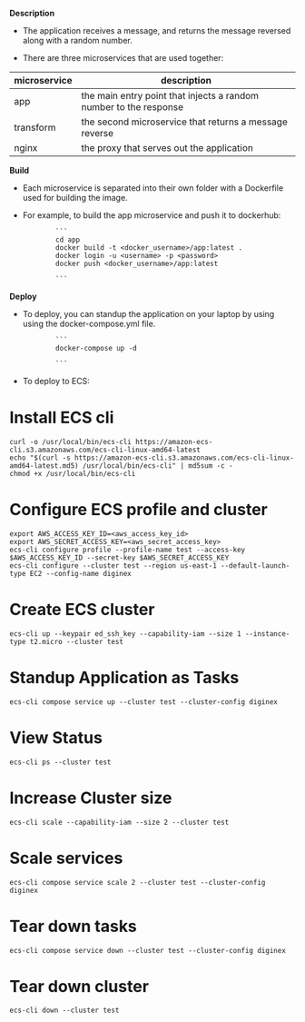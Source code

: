 **Description**

  - The application receives a message, and returns the message reversed along with a random number.

  - There are three microservices that are used together: 

| microservice      | description                            
| ------------- | -------------------------------------- 
| app   | the main entry point that injects a random number to the response
| transform      | the second microservice that returns a message reverse
| nginx      | the proxy that serves out the application
    

**Build**

  - Each microservice is separated into their own folder with a Dockerfile used for building the image.

  - For example, to build the app microservice and push it to dockerhub:

                ```
                cd app
                docker build -t <docker_username>/app:latest .
                docker login -u <username> -p <password>
                docker push <docker_username>/app:latest

                ```

**Deploy**

  - To deploy, you can standup the application on your laptop by using using the docker-compose.yml file.

                ```
                docker-compose up -d

                ```

  - To deploy to ECS:

# Install ECS cli

```
curl -o /usr/local/bin/ecs-cli https://amazon-ecs-cli.s3.amazonaws.com/ecs-cli-linux-amd64-latest
echo "$(curl -s https://amazon-ecs-cli.s3.amazonaws.com/ecs-cli-linux-amd64-latest.md5) /usr/local/bin/ecs-cli" | md5sum -c -
chmod +x /usr/local/bin/ecs-cli
```

# Configure ECS profile and cluster
```
export AWS_ACCESS_KEY_ID=<aws_access_key_id>
export AWS_SECRET_ACCESS_KEY=<aws_secret_access_key>
ecs-cli configure profile --profile-name test --access-key $AWS_ACCESS_KEY_ID --secret-key $AWS_SECRET_ACCESS_KEY
ecs-cli configure --cluster test --region us-east-1 --default-launch-type EC2 --config-name diginex
```

# Create ECS cluster
```
ecs-cli up --keypair ed_ssh_key --capability-iam --size 1 --instance-type t2.micro --cluster test
```

# Standup Application as Tasks
```
ecs-cli compose service up --cluster test --cluster-config diginex
```

# View Status
```
ecs-cli ps --cluster test
```

# Increase Cluster size
```
ecs-cli scale --capability-iam --size 2 --cluster test
```

# Scale services
```
ecs-cli compose service scale 2 --cluster test --cluster-config diginex
```

# Tear down tasks
```
ecs-cli compose service down --cluster test --cluster-config diginex
```

# Tear down cluster
```
ecs-cli down --cluster test
```
